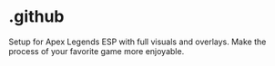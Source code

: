 # .github
Setup for Apex Legends ESP with full visuals and overlays. Make the process of your favorite game more enjoyable.
